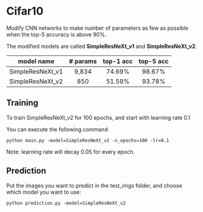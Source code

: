 # Cifar10

Modify CNN networks to make number of parameters as few as possible when the top-5 accuracy is above 90%. 

The modified models are called **SimpleResNeXt_v1** and **SimpleResNeXt_v2**.

|  model name |# params|top-1 acc|top-5 acc|
| :-------------: | :-------------: | :-------------: | :-------------: |
| SimpleResNeXt_v1|9,834|74.69%|98.67%|
| SimpleResNeXt_v2|850|51.59%|93.78%|

## Training

To train SimpleResNeXt_v2 for 100 epochs, and start with learning rate 0.1

You can execute the following command

```
python main.py -model=SimpleResNeXt_v2 -n_epochs=100 -lr=0.1 
```

Note: learning rate will decay 0.05 for every epoch.

## Prediction 

Put the images you want to predict in the test_imgs folder, and choose which model you want to use:

```
python prediction.py -model=SimpleResNeXt_v2
```